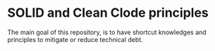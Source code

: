 # SOLID and Clean Clode principles

The main goal of this repository, is to have shortcut knowledges and principles to mitigate or reduce
technical debt.
